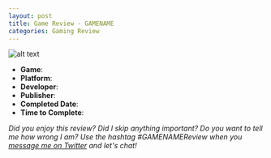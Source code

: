 ```yaml
---
layout: post
title: Game Review - GAMENAME
categories: Gaming Review
---
```


![alt text][gameImg]

- **Game**: 
- **Platform**: 
- **Developer**: 
- **Publisher**: 
- **Completed Date**: 
- **Time to Complete**: 



<!-- more -->



*Did you enjoy this review? Did I skip anything important? Do you want to tell me how wrong I am? Use the hashtag #GAMENAMEReview when you [message me on Twitter][twitter] and let's chat!*

[gameImg]: IMAGEURL "GAMENAME"
[twitter]: http://twitter.com/niclake
